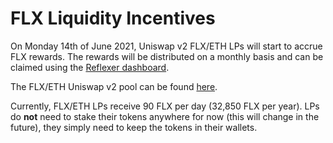 # FLX Liquidity Incentives

On Monday 14th of June 2021, Uniswap v2 FLX/ETH LPs will start to accrue FLX rewards. The rewards will be distributed on a monthly basis and can be claimed using the [Reflexer dashboard](https://app.reflexer.finance/).

The FLX/ETH Uniswap v2 pool can be found [here](https://v2.info.uniswap.org/pair/0xd6f3768e62ef92a9798e5a8cedd2b78907cecef9).

Currently, FLX/ETH LPs receive 90 FLX per day \(32,850 FLX per year\). LPs do **not** need to stake their tokens anywhere for now \(this will change in the future\), they simply need to keep the tokens in their wallets.

